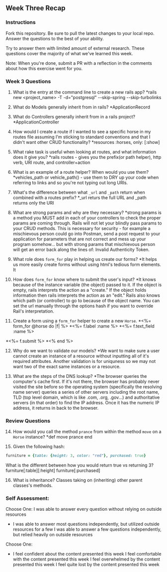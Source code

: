 ## Week Three Recap

### Instructions
Fork this repository. Be sure to pull the latest changes to your local repo. Answer the questions to the best of your ability.

Try to answer them with limited amount of external research. These questions cover the majority of what we've learned this week.

Note: When you're done, submit a PR with a reflection in the comments about how this exercise went for you.

### Week 3 Questions

1. What is the entry at the command line to create a new rails app?
*rails new <project_name> -T -d="postgresql" --skip-spring --skip-turbolinks

2. What do Models generally inherit from in rails?
*ApplicationRecord

3. What do Controllers generally inherit from in a rails project?
*ApplicationController

4. How would I create a route if I wanted to see a specific horse in my routes file assuming I'm sticking to standard conventions and that I didn't want other CRUD functionality?
*resources :horses, only: [:show]

5. What rake task is useful when looking at routes, and what information does it give you?
*rails routes - gives you the prefix(or path helper), http verb, URI route, and controller+action

6. What is an example of a route helper? When would you use them?
*vehicles_path or vehicle_path(<vehicle object>) - use them to DRY up your code when referring to links and so you're not typing out long URIs.

7. What's the difference between what `_url` and `_path` return when combined with a routes prefix?
*_url returs the full URL and _path returns only the URI

8. What are strong params and why are they necessary?
*strong params is a method you MUST add in each of your controllers to check the proper params are coming through. Rails will not let your blindly pass params to your CRUD methods. This is necessary for security - for example a mischievous person could go into Postman, send a post request to your application for parameters that are not correct and mess up your program somehow... but with strong params that mischievous person will get an error back along the lines of: Invalid Authenticity Token.

9. What role does `form_for` play in helping us create our forms?
*It helps us more easily create forms without using html's tedious form elements. It

10. How does `form_for` know where to submit the user's input?
*It knows because of the instance variable (the object) passed to it. If the object is empty, rails interprets the action as a "create." If the object holds information then rails interprets the action as an "edit." Rails also knows which path (or controller) to go to because of the object name. You can set the url manually through the options hash if you want to override Rail's interpretation.

11. Create a form using a `form_for` helper to create a new `Horse`.
*<%= form_for @horse do |f| %>
*<%= f.label :name %>
*<%= f.text_field :name %>

*<%= f.submit %>
*<% end %>

12. Why do we want to validate our models?
*We want to make sure a user cannot create an instance of a resource without inputting all of it's required attributes. Another validation is for uniquness so we may not want two of the exact same instances or a resource.

13. What are the steps of the DNS lookup?
*The browser queries the computer's cache first. If it's not there, the browser has probably never visited the site before so the operating system (specifically the resolving name server) queries a series of other servers including the root name, TLD (top level domain, which is like .com, .org, .gov...) and authoritative servers (in that order) to find the IP address. Once it has the numeric IP address, it returns in back to the browser.


### Review Questions
14. How would you call the method `prance` from within the method `move` on a `Horse` instance?
*def move
  prance
end

15. Given the following hash:

```ruby
furniture = {table: {height: 3, color: "red"}, purchased: true}
```
What is the different between how you would return true vs returning 3?
furniture[:table][:height]
furniture[:purchased]

16. What is inheritance?
Classes taking on (inheriting) other parent classes's methods.

### Self Assessment:
Choose One:
I was able to answer every question without relying on outside resources
* I was able to answer most questions independently, but utilized outside resources for a few
I was able to answer a few questions independently, but relied heavily on outside resources

Choose One:
* I feel confident about the content presented this week
I feel comfortable with the content presented this week
I feel overwhelmed by the content presented this week
I feel quite lost by the content presented this week
